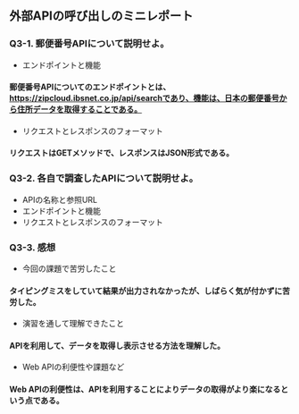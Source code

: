 ## 外部APIの呼び出しのミニレポート
### Q3-1. 郵便番号APIについて説明せよ。
* エンドポイントと機能
 #### 郵便番号APIについてのエンドポイントとは、https://zipcloud.ibsnet.co.jp/api/searchであり、機能は、日本の郵便番号から住所データを取得することである。
* リクエストとレスポンスのフォーマット
 #### リクエストはGETメソッドで、レスポンスはJSON形式である。

### Q3-2. 各自で調査したAPIについて説明せよ。
* APIの名称と参照URL
* エンドポイントと機能
* リクエストとレスポンスのフォーマット

### Q3-3. 感想
* 今回の課題で苦労したこと
 #### タイピングミスをしていて結果が出力されなかったが、しばらく気が付かずに苦労した。
* 演習を通して理解できたこと
 #### APIを利用して、データを取得し表示させる方法を理解した。
* Web APIの利便性や課題など
 #### Web APIの利便性は、APIを利用することによりデータの取得がより楽になるという点である。
